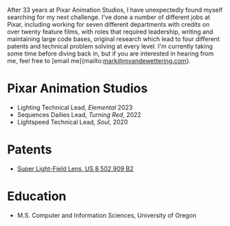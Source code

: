 After 33 years at Pixar Animation Studios, I have unexpectedly found myself searching for my next challenge.  I've done a number of different jobs at Pixar, including working for seven different departments with credits on over twenty feature films, with roles that required leadership, writing and maintaining large code bases, original research which lead to four different patents and technical problem solving at every level.  I'm currently taking some time before diving back in, but if you are interested in hearing from me, feel free to [email me]{mailto:mark@mvandewettering.com}.  

# Pixar Animation Studios
- Lighting Technical Lead, _Elemental_ 2023
- Sequences Dailies Lead, _Turning Red_, 2022
- Lightspeed Technical Lead, _Soul_, 2020

# Patents
- [Super Light-Field Lens, US 8,502,909 B2](https://patentimages.storage.googleapis.com/0b/19/0d/38ff8928be610b/US8502909.pdf)

# Education
- M.S. Computer and Information Sciences, University of Oregon
